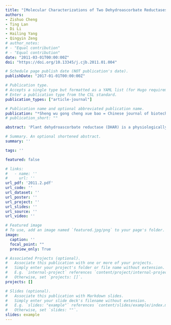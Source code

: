 ```yaml
---
title: "[Molecular Characterizations of Two Dehydroascorbate Reductases from Selaginella Moellendorffii]"
authors:
- Zishuo Cheng
- Ting Lan
- Di Li
- Hailing Yang
- Qingyin Zeng
# author_notes:
# - "Equal contribution"
# - "Equal contribution"
date: "2011-03-01T00:00:00Z"
doi: "https://doi.org/10.13345/j.cjb.2011.01.004" 

# Schedule page publish date (NOT publication's date).
publishDate: "2017-01-01T00:00:00Z"

# Publication type.
# Accepts a single type but formatted as a YAML list (for Hugo requirements).
# Enter a publication type from the CSL standard.
publication_types: ["article-journal"]

# Publication name and optional abbreviated publication name.
publication: "*Sheng wu gong cheng xue bao = Chinese journal of biotechnology* 427.1 (2011): 76-84"
# publication_short: ""

abstract: 'Plant dehydroascorbate reductase (DHAR) is a physiologically important reducing enzyme in the ascorbate-glutathione recycling reaction. In this study, two DHARs genes (SmDHAR1 and SmDHAR2) were isolated from Selaginella moellendorffii. The SmDHAR1 and SmDHAR2 genes encode two proteins of 218 and 241 amino acid residues, with a calculated molecular mass of 23.97 kDa and 27.33 kDa, respectively. The genomic sequence analysis showed SmDHAR1 and SmDHAR2 contained five and six introns, respectively. Reverse transcription PCR revealed that the SmDHAR1 and SmDHAR2 were constitutive expression genes in S. moellendorffii. The recombinant SmDHAR1 and SmDHAR2 proteins were overexpressed in E. coli, and were purified by Ni-affinity chromatography. The recombinant SmDHAR1 showed 116-fold higher enzymatic activity towards the substrate dehydroascorbate than recombinant SmDHAR2. The recombinant SmDHAR1 showed higher thermal stability than recombinant SmDHAR2. These results indicated obvious functional divergence between the duplicate genes SmDHAR1 and SmDHAR2.'

# Summary. An optional shortened abstract.
summary: ''

tags: ''

featured: false

# links:
#   - name: ''
#     url: ''
url_pdf: '2011.2.pdf'
url_code: ''
url_dataset: ''
url_poster: ''
url_project: ''
url_slides: ''
url_source: ''
url_video: ''

# Featured image
# To use, add an image named `featured.jpg/png` to your page's folder. 
image:
  caption: ''
  focal_point: ""
  preview_only: True

# Associated Projects (optional).
#   Associate this publication with one or more of your projects.
#   Simply enter your project's folder or file name without extension.
#   E.g. `internal-project` references `content/project/internal-project/index.md`.
#   Otherwise, set `projects: []`.
projects: []

# Slides (optional).
#   Associate this publication with Markdown slides.
#   Simply enter your slide deck's filename without extension.
#   E.g. `slides: "example"` references `content/slides/example/index.md`.
#   Otherwise, set `slides: ""`.
slides: example
---
```




